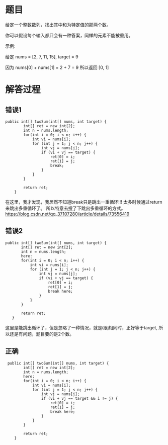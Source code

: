 # 题目

给定一个整数数列，找出其中和为特定值的那两个数。

你可以假设每个输入都只会有一种答案，同样的元素不能被重用。

示例:

给定 nums = [2, 7, 11, 15], target = 9

因为 nums[0] + nums[1] = 2 + 7 = 9
所以返回 [0, 1]

# 解答过程

## 错误1
```
public int[] twoSum(int[] nums, int target) {
        int[] ret = new int[2];
        int n = nums.length;
        for(int i = 0; i < n; i++) {
            int vi = nums[i];
            for (int j = 1; j < n; j++) {
                int vj = nums[j];
                if (vi + vj == target) {
                    ret[0] = i;
                    ret[1] = j;
                    break;
                }
            }
        }
        
        return ret;
    }
```  
在这里，我才发现，我居然不知道break只是跳出一重循环!!! 太多时候通过return来跳出多重循环了。
所以特意去搜了下跳出多重循环的方式。
<https://blog.csdn.net/qq_37107280/article/details/73556419>

## 错误2
 ```
public int[] twoSum(int[] nums, int target) {
        int[] ret = new int[2];
        int n = nums.length;
        here:
        for(int i = 0; i < n; i++) {
            int vi = nums[i];
            for (int j = 1; j < n; j++) {
                int vj = nums[j];
                if (vi + vj == target) {
                    ret[0] = i;
                    ret[1] = j;
                    break here;
                }
            }
        }
        
        return ret;
    }
```
这里是能跳出循环了，但是忽略了一种情况，就是i跟j相同时，正好等于target, 所以还是有问题，题目要的是2个数。

## 正确
```
 public int[] twoSum(int[] nums, int target) {
        int[] ret = new int[2];
        int n = nums.length;
        here:
        for(int i = 0; i < n; i++) {
            int vi = nums[i];
            for (int j = 1; j < n; j++) {
                int vj = nums[j];
                if (vi + vj == target && i != j) {
                    ret[0] = i;
                    ret[1] = j;
                    break here;
                }
            }
        }
        
        return ret;
    }
```  

